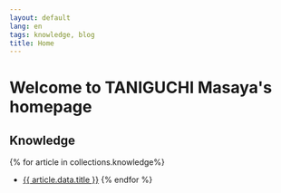 ```yaml
---
layout: default
lang: en
tags: knowledge, blog
title: Home
---
```


# Welcome to TANIGUCHI Masaya's homepage

## Knowledge

{% for article in collections.knowledge%}
- [{{ article.data.title }}]({{article.url}})
{% endfor %}
